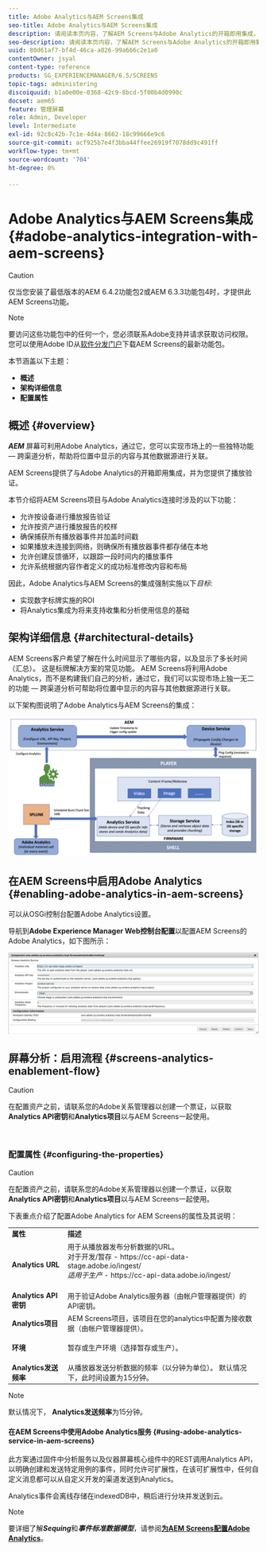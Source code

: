 ```yaml
---
title: Adobe Analytics与AEM Screens集成
seo-title: Adobe Analytics与AEM Screens集成
description: 请阅读本页内容，了解AEM Screens与Adobe Analytics的开箱即用集成，并为您提供播放验证。
seo-description: 请阅读本页内容，了解AEM Screens与Adobe Analytics的开箱即用集成，并为您提供播放验证。
uuid: 80d61af7-bf4d-46ca-a026-99a666c2e1a0
contentOwner: jsyal
content-type: reference
products: SG_EXPERIENCEMANAGER/6.5/SCREENS
topic-tags: administering
discoiquuid: b1a0e00e-0368-42c9-8bcd-5f00b4d0990c
docset: aem65
feature: 管理屏幕
role: Admin, Developer
level: Intermediate
exl-id: 92c8c42b-7c1e-4d4a-8662-18c99666e9c6
source-git-commit: acf925b7e4f3bba44ffee26919f7078dd9c491ff
workflow-type: tm+mt
source-wordcount: '704'
ht-degree: 0%

---
```


# Adobe Analytics与AEM Screens集成 {#adobe-analytics-integration-with-aem-screens}

>[!CAUTION]
>
>仅当您安装了最低版本的AEM 6.4.2功能包2或AEM 6.3.3功能包4时，才提供此AEM Screens功能。

>[!NOTE]
>
>要访问这些功能包中的任何一个，您必须联系Adobe支持并请求获取访问权限。 您可以使用Adobe ID从[软件分发门户](https://experience.adobe.com/#/downloads/content/software-distribution/en/aem.html)下载AEM Screens的最新功能包。

本节涵盖以下主题：

* **概述**
* **架构详细信息**
* **配置属性**

## 概述 {#overview}

***AEM*** 屏幕可利用Adobe Analytics，通过它，您可以实现市场上的一些独特功能 — 跨渠道分析，帮助将位置中显示的内容与其他数据源进行关联。

AEM Screens提供了与Adobe Analytics的开箱即用集成，并为您提供了播放验证。

本节介绍将AEM Screens项目与Adobe Analytics连接时涉及的以下功能：

* 允许按设备进行播放报告验证
* 允许按资产进行播放报告的校样
* 确保捕获所有播放器事件并加盖时间戳
* 如果播放未连接到网络，则确保所有播放器事件都存储在本地
* 允许创建反馈循环，以跟踪一段时间内的播放事件
* 允许系统根据内容作者定义的成功标准修改内容和布局

因此，Adobe Analytics与AEM Screens的集成强制实施以下&#x200B;*目标*:

* 实现数字标牌实施的ROI
* 将Analytics集成为将来支持收集和分析使用信息的基础

## 架构详细信息 {#architectural-details}

AEM Screens客户希望了解在什么时间显示了哪些内容，以及显示了多长时间（汇总）。 这是标牌解决方案的常见功能。 AEM Screens将利用Adobe Analytics，而不是构建我们自己的分析，通过它，我们可以实现市场上独一无二的功能 — 跨渠道分析可帮助将位置中显示的内容与其他数据源进行关联。

以下架构图说明了Adobe Analytics与AEM Screens的集成：

![screen_shot_2018-09-12at85611am](assets/screen_shot_2018-09-12at85611am.png)

## 在AEM Screens中启用Adobe Analytics {#enabling-adobe-analytics-in-aem-screens}

可以从OSGi控制台配置Adobe Analytics设置。

导航到&#x200B;**Adobe Experience Manager Web控制台配置**&#x200B;以配置AEM Screens的Adobe Analytics，如下图所示：

![screen_shot_2018-09-04at25550pm](assets/screen_shot_2018-09-04at25550pm.png)

## 屏幕分析：启用流程 {#screens-analytics-enablement-flow}

>[!CAUTION]
>
>在配置资产之前，请联系您的Adobe关系管理器以创建一个票证，以获取&#x200B;**Analytics API密钥**&#x200B;和&#x200B;**Analytics项目**&#x200B;以与AEM Screens一起使用。

![]()

### 配置属性 {#configuring-the-properties}

>[!CAUTION]
>
>在配置资产之前，请联系您的Adobe关系管理器以创建一个票证，以获取&#x200B;**Analytics API密钥**&#x200B;和&#x200B;**Analytics项目**&#x200B;以与AEM Screens一起使用。

下表重点介绍了配置Adobe Analytics for AEM Screens的属性及其说明：

<table>
 <tbody>
  <tr>
   <td><strong>属性</strong></td>
   <td><strong>描述</strong></td>
  </tr>
  <tr>
   <td><strong>Analytics URL</strong></td>
   <td>用于从播放器发布分析数据的URL。 <br>
   对于开发/暂存</em>  - https://cc-api-data-stage.adobe.io/ingest/<br /> <em>适用于生产</em>  - https://cc-api-data.adobe.io/ingest/</em><br /> <br /></td>
  </tr>
  <tr>
   <td><strong>Analytics API密钥</strong></td>
   <td>用于验证Adobe Analytics服务器（由帐户管理器提供）的API密钥。</td>
  </tr>
  <tr>
   <td><strong>Analytics项目</strong></td>
   <td>AEM Screens项目，该项目在您的analytics中配置为接收数据（由帐户管理器提供）。</td>
  </tr>
  <tr>
   <td><strong>环境</strong></td>
   <td><p>暂存或生产环境（选择暂存或生产）。</p></td>
  </tr>
  <tr>
   <td><strong>Analytics发送频率</strong></td>
   <td>从播放器发送分析数据的频率（以分钟为单位）。 默认情况下，此时间设置为15分钟。</td>
  </tr>
 </tbody>
</table>

>[!NOTE]
>
>默认情况下， **Analytics发送频率**&#x200B;为15分钟。

#### 在AEM Screens中使用Adobe Analytics服务 {#using-adobe-analytics-service-in-aem-screens}

此方案通过固件中分析服务以及仪器屏幕核心组件中的REST调用Analytics API，以明确创建和发送特定用例的事件，同时允许可扩展性，在该可扩展性中，任何自定义消息都可以从自定义开发的渠道发送到Analytics。

Analytics事件会离线存储在indexedDB中，稍后进行分块并发送到云。

>[!NOTE]
>
>要详细了解&#x200B;***Sequing***&#x200B;和&#x200B;***事件标准数据模型***，请参阅&#x200B;**[为AEM Screens配置Adobe Analytics](configuring-adobe-analytics-aem-screens.md)**。
